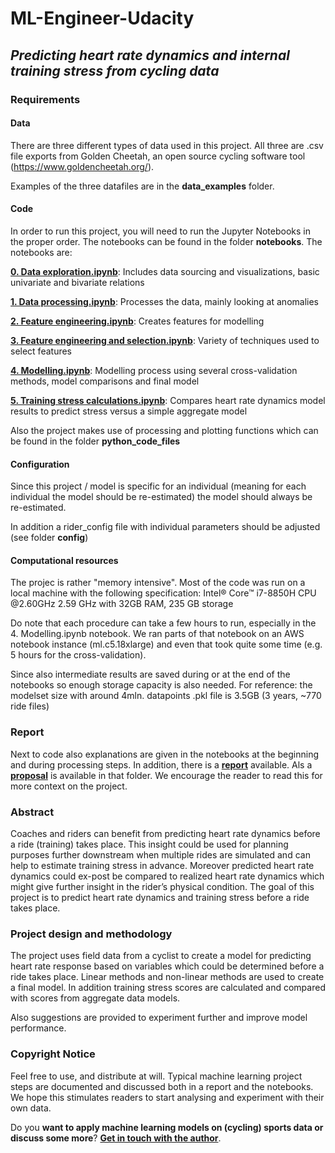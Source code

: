 # ML-Engineer-Udacity

## _Predicting heart rate dynamics and internal training stress from cycling data_

### Requirements

#### Data

There are three different types of data used in this project. All three are .csv file exports from Golden Cheetah, an open source cycling software tool (https://www.goldencheetah.org/).

Examples of the three datafiles are in the **data_examples** folder. 

#### Code

In order to run this project, you will need to run the Jupyter Notebooks in the proper order. The notebooks can be found in the folder **notebooks**. The notebooks are:

[**0. Data exploration.ipynb**](https://github.com/RuudVelo/ML-Engineer-Udacity/blob/main/notebooks/0.%20Data%20exploration.ipynb): Includes data sourcing and visualizations, basic univariate and bivariate relations

[**1. Data processing.ipynb**](https://github.com/RuudVelo/ML-Engineer-Udacity/blob/main/notebooks/1.%20Data%20processing.ipynb): Processes the data, mainly looking at anomalies

[**2. Feature engineering.ipynb**](https://github.com/RuudVelo/ML-Engineer-Udacity/blob/main/notebooks/2.%20Feature%20engineering.ipynb): Creates features for modelling

[**3. Feature engineering and selection.ipynb**](https://github.com/RuudVelo/ML-Engineer-Udacity/blob/main/notebooks/3.%20Feature%20engineering%20and%20selection.ipynb): Variety of techniques used to select features

[**4. Modelling.ipynb**](https://github.com/RuudVelo/ML-Engineer-Udacity/blob/main/notebooks/4.%20Modelling.ipynb): Modelling process using several cross-validation methods, model comparisons and final model

[**5. Training stress calculations.ipynb**](https://github.com/RuudVelo/ML-Engineer-Udacity/blob/main/notebooks/5.%20Training%20stress%20calculations.ipynb): Compares heart rate dynamics model results to predict stress versus a simple aggregate model

Also the project makes use of processing and plotting functions which can be found in the folder **python_code_files**

#### Configuration

Since this project / model is specific for an individual (meaning for each individual the model should be re-estimated) the model should always be re-estimated.

In addition a rider_config file with individual parameters should be adjusted (see folder **config**)

#### Computational resources

The projec is rather "memory intensive". Most of the code was run on a local machine with the following specification: Intel® Core™ i7-8850H CPU @2.60GHz 2.59 GHz with 32GB RAM, 235 GB storage

Do note that each procedure can take a few hours to run, especially in the 4. Modelling.ipynb notebook. We ran parts of that notebook on an AWS notebook instance (ml.c5.18xlarge) and even that took quite some time (e.g. 5 hours for the cross-validation). 

Since also intermediate results are saved during or at the end of the notebooks so enough storage capacity is also needed. For reference: the modelset size with around 4mln. datapoints .pkl file is 3.5GB (3 years, ~770 ride files)

### Report

Next to code also explanations are given in the notebooks at the beginning and during processing steps. In addition, there is a [**report**](https://github.com/RuudVelo/ML-Engineer-Udacity/blob/main/report/report.pdf) available. Als a [**proposal**](https://github.com/RuudVelo/ML-Engineer-Udacity/blob/main/report/proposal.pdf) is available in that folder. We encourage the reader to read this for more context on the project.

### Abstract

Coaches and riders can benefit from predicting heart rate dynamics before a ride (training) takes place. This insight could be used for planning purposes further downstream when multiple rides are simulated and can help to estimate training stress in advance. Moreover predicted heart rate dynamics could ex-post be compared to realized heart rate dynamics which might give further insight in the rider’s physical condition. The goal of this project is to predict heart rate dynamics and training stress before a ride takes place.

### Project design and methodology

The project uses field data from a cyclist to create a model for predicting heart rate response based on variables which could be determined before a ride takes place. Linear methods and non-linear methods are used to create a final model. In addition training stress scores are calculated and compared with scores from aggregate data models.

Also suggestions are provided to experiment further and improve model performance. 

### Copyright Notice

Feel free to use, and distribute at will. Typical machine learning project steps are documented and discussed both in a report and the notebooks. We hope this stimulates readers to start analysing and experiment with their own data. 

Do you **want to apply machine learning models on (cycling) sports data or discuss some more**? [**Get in touch with the author**](https://github.com/RuudVelo).
